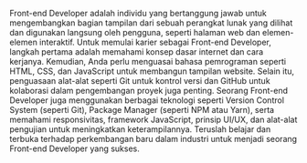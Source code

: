 Front-end Developer adalah individu yang bertanggung jawab untuk mengembangkan bagian tampilan dari sebuah perangkat lunak yang dilihat dan digunakan langsung oleh pengguna, seperti halaman web dan elemen-elemen interaktif. Untuk memulai karier sebagai Front-end Developer, langkah pertama adalah memahami konsep dasar internet dan cara kerjanya. Kemudian, Anda perlu menguasai bahasa pemrograman seperti HTML, CSS, dan JavaScript untuk membangun tampilan website. Selain itu, penguasaan alat-alat seperti Git untuk kontrol versi dan GitHub untuk kolaborasi dalam pengembangan proyek juga penting. Seorang Front-end Developer juga menggunakan berbagai teknologi seperti Version Control System (seperti Git), Package Manager (seperti NPM atau Yarn), serta memahami responsivitas, framework JavaScript, prinsip UI/UX, dan alat-alat pengujian untuk meningkatkan keterampilannya. Teruslah belajar dan terbuka terhadap perkembangan baru dalam industri untuk menjadi seorang Front-end Developer yang sukses.
